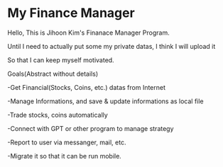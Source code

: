 # My Finance Manager

Hello, This is Jihoon Kim's Finanace Manager Program.

Until I need to actually put some my private datas, I think I will upload it

So that I can keep myself motivated.

Goals(Abstract without details)

-Get Financial(Stocks, Coins, etc.) datas from Internet

-Manage Informations, and save & update informations as local file

-Trade stocks, coins automatically

-Connect with GPT or other program to manage strategy

-Report to user via messanger, mail, etc.

-Migrate it so that it can be run mobile.
